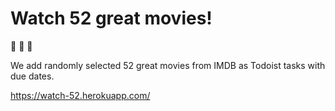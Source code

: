 # Watch 52 great movies!
🎥 🎥 🎥

We add randomly selected 52 great movies from IMDB as Todoist tasks with due dates. 

https://watch-52.herokuapp.com/
